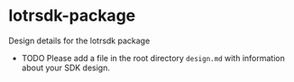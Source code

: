 # lotrsdk-package
Design details for the lotrsdk package

* TODO Please add a file in the root directory `design.md` with information about your SDK design.